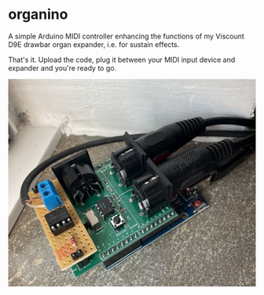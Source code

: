 # organino

A simple Arduino MIDI controller enhancing the functions of my Viscount D9E
drawbar organ expander, i.e. for sustain effects.

That's it.
Upload the code, plug it between your MIDI input device and expander and you're
ready to go.

![A nice photo of the device](./doc/overview.jpg)
